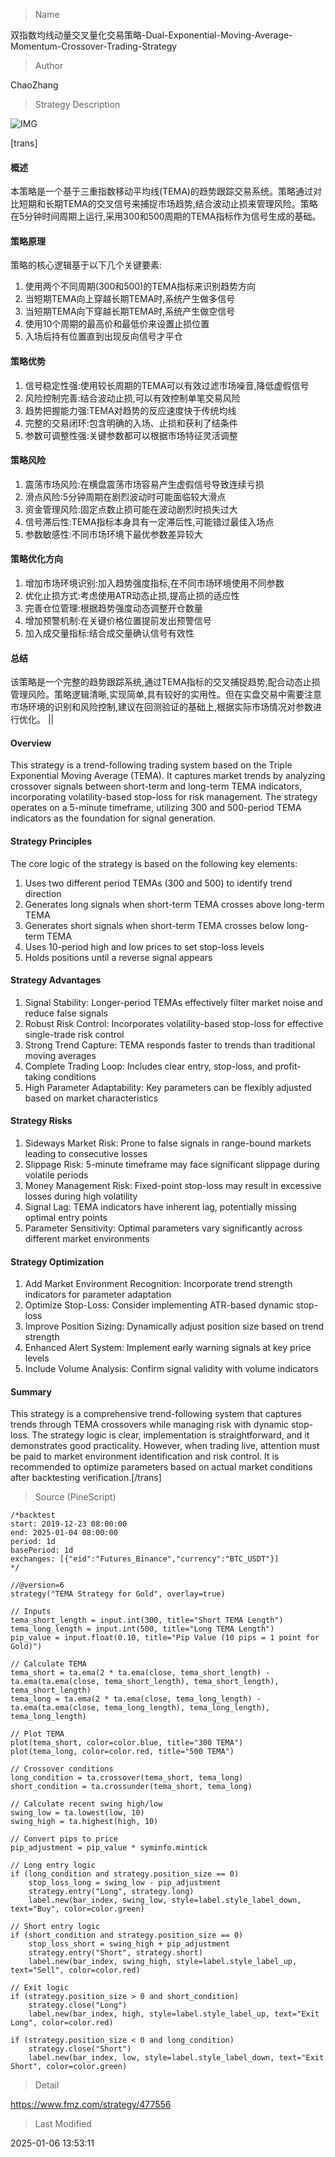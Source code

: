 
> Name

双指数均线动量交叉量化交易策略-Dual-Exponential-Moving-Average-Momentum-Crossover-Trading-Strategy

> Author

ChaoZhang

> Strategy Description

![IMG](https://www.fmz.com/upload/asset/130a2aac3f995676066.png)

[trans]
#### 概述
本策略是一个基于三重指数移动平均线(TEMA)的趋势跟踪交易系统。策略通过对比短期和长期TEMA的交叉信号来捕捉市场趋势,结合波动止损来管理风险。策略在5分钟时间周期上运行,采用300和500周期的TEMA指标作为信号生成的基础。

#### 策略原理
策略的核心逻辑基于以下几个关键要素:
1. 使用两个不同周期(300和500)的TEMA指标来识别趋势方向
2. 当短期TEMA向上穿越长期TEMA时,系统产生做多信号
3. 当短期TEMA向下穿越长期TEMA时,系统产生做空信号
4. 使用10个周期的最高价和最低价来设置止损位置
5. 入场后持有位置直到出现反向信号才平仓

#### 策略优势
1. 信号稳定性强:使用较长周期的TEMA可以有效过滤市场噪音,降低虚假信号
2. 风险控制完善:结合波动止损,可以有效控制单笔交易风险
3. 趋势把握能力强:TEMA对趋势的反应速度快于传统均线
4. 完整的交易闭环:包含明确的入场、止损和获利了结条件
5. 参数可调整性强:关键参数都可以根据市场特征灵活调整

#### 策略风险
1. 震荡市场风险:在横盘震荡市场容易产生虚假信号导致连续亏损
2. 滑点风险:5分钟周期在剧烈波动时可能面临较大滑点
3. 资金管理风险:固定点数止损可能在波动剧烈时损失过大
4. 信号滞后性:TEMA指标本身具有一定滞后性,可能错过最佳入场点
5. 参数敏感性:不同市场环境下最优参数差异较大

#### 策略优化方向
1. 增加市场环境识别:加入趋势强度指标,在不同市场环境使用不同参数
2. 优化止损方式:考虑使用ATR动态止损,提高止损的适应性
3. 完善仓位管理:根据趋势强度动态调整开仓数量
4. 增加预警机制:在关键价格位置提前发出预警信号
5. 加入成交量指标:结合成交量确认信号有效性

#### 总结
该策略是一个完整的趋势跟踪系统,通过TEMA指标的交叉捕捉趋势,配合动态止损管理风险。策略逻辑清晰,实现简单,具有较好的实用性。但在实盘交易中需要注意市场环境的识别和风险控制,建议在回测验证的基础上,根据实际市场情况对参数进行优化。 || 

#### Overview
This strategy is a trend-following trading system based on the Triple Exponential Moving Average (TEMA). It captures market trends by analyzing crossover signals between short-term and long-term TEMA indicators, incorporating volatility-based stop-loss for risk management. The strategy operates on a 5-minute timeframe, utilizing 300 and 500-period TEMA indicators as the foundation for signal generation.

#### Strategy Principles
The core logic of the strategy is based on the following key elements:
1. Uses two different period TEMAs (300 and 500) to identify trend direction
2. Generates long signals when short-term TEMA crosses above long-term TEMA
3. Generates short signals when short-term TEMA crosses below long-term TEMA
4. Uses 10-period high and low prices to set stop-loss levels
5. Holds positions until a reverse signal appears

#### Strategy Advantages
1. Signal Stability: Longer-period TEMAs effectively filter market noise and reduce false signals
2. Robust Risk Control: Incorporates volatility-based stop-loss for effective single-trade risk control
3. Strong Trend Capture: TEMA responds faster to trends than traditional moving averages
4. Complete Trading Loop: Includes clear entry, stop-loss, and profit-taking conditions
5. High Parameter Adaptability: Key parameters can be flexibly adjusted based on market characteristics

#### Strategy Risks
1. Sideways Market Risk: Prone to false signals in range-bound markets leading to consecutive losses
2. Slippage Risk: 5-minute timeframe may face significant slippage during volatile periods
3. Money Management Risk: Fixed-point stop-loss may result in excessive losses during high volatility
4. Signal Lag: TEMA indicators have inherent lag, potentially missing optimal entry points
5. Parameter Sensitivity: Optimal parameters vary significantly across different market environments

#### Strategy Optimization
1. Add Market Environment Recognition: Incorporate trend strength indicators for parameter adaptation
2. Optimize Stop-Loss: Consider implementing ATR-based dynamic stop-loss
3. Improve Position Sizing: Dynamically adjust position size based on trend strength
4. Enhanced Alert System: Implement early warning signals at key price levels
5. Include Volume Analysis: Confirm signal validity with volume indicators

#### Summary
This strategy is a comprehensive trend-following system that captures trends through TEMA crossovers while managing risk with dynamic stop-loss. The strategy logic is clear, implementation is straightforward, and it demonstrates good practicality. However, when trading live, attention must be paid to market environment identification and risk control. It is recommended to optimize parameters based on actual market conditions after backtesting verification.[/trans]



> Source (PineScript)

``` pinescript
/*backtest
start: 2019-12-23 08:00:00
end: 2025-01-04 08:00:00
period: 1d
basePeriod: 1d
exchanges: [{"eid":"Futures_Binance","currency":"BTC_USDT"}]
*/

//@version=6
strategy("TEMA Strategy for Gold", overlay=true)

// Inputs
tema_short_length = input.int(300, title="Short TEMA Length")
tema_long_length = input.int(500, title="Long TEMA Length")
pip_value = input.float(0.10, title="Pip Value (10 pips = 1 point for Gold)")

// Calculate TEMA
tema_short = ta.ema(2 * ta.ema(close, tema_short_length) - ta.ema(ta.ema(close, tema_short_length), tema_short_length), tema_short_length)
tema_long = ta.ema(2 * ta.ema(close, tema_long_length) - ta.ema(ta.ema(close, tema_long_length), tema_long_length), tema_long_length)

// Plot TEMA
plot(tema_short, color=color.blue, title="300 TEMA")
plot(tema_long, color=color.red, title="500 TEMA")

// Crossover conditions
long_condition = ta.crossover(tema_short, tema_long)
short_condition = ta.crossunder(tema_short, tema_long)

// Calculate recent swing high/low
swing_low = ta.lowest(low, 10)
swing_high = ta.highest(high, 10)

// Convert pips to price
pip_adjustment = pip_value * syminfo.mintick

// Long entry logic
if (long_condition and strategy.position_size == 0)
    stop_loss_long = swing_low - pip_adjustment
    strategy.entry("Long", strategy.long)
    label.new(bar_index, swing_low, style=label.style_label_down, text="Buy", color=color.green)

// Short entry logic
if (short_condition and strategy.position_size == 0)
    stop_loss_short = swing_high + pip_adjustment
    strategy.entry("Short", strategy.short)
    label.new(bar_index, swing_high, style=label.style_label_up, text="Sell", color=color.red)

// Exit logic
if (strategy.position_size > 0 and short_condition)
    strategy.close("Long")
    label.new(bar_index, high, style=label.style_label_up, text="Exit Long", color=color.red)

if (strategy.position_size < 0 and long_condition)
    strategy.close("Short")
    label.new(bar_index, low, style=label.style_label_down, text="Exit Short", color=color.green)

```

> Detail

https://www.fmz.com/strategy/477556

> Last Modified

2025-01-06 13:53:11
